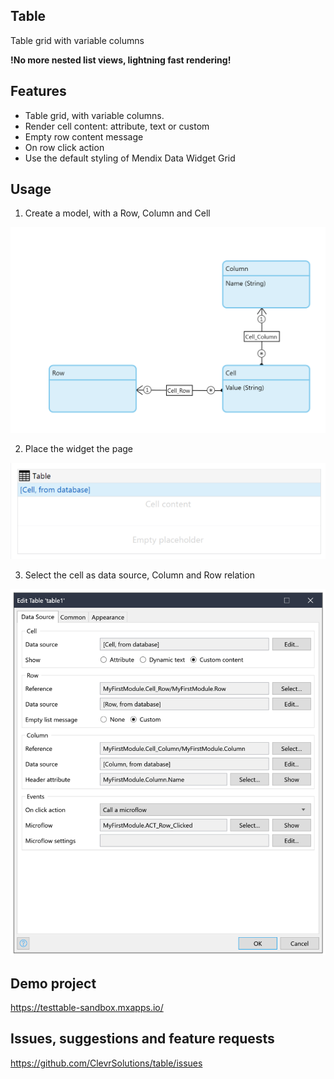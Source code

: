 ## Table
Table grid with variable columns

**!No more nested list views, lightning fast rendering!**

## Features
- Table grid, with variable columns.
- Render cell content: attribute, text or custom
- Empty row content message
- On row click action
- Use the default styling of Mendix Data Widget Grid

## Usage
1. Create a model, with a Row, Column and Cell

![Domain model](assets/model.png)

2. Place the widget the page

![Domain model](assets/widget.png)

3. Select the cell as data source, Column and Row relation

![Domain model](assets/properties.png)


## Demo project
https://testtable-sandbox.mxapps.io/

## Issues, suggestions and feature requests
https://github.com/ClevrSolutions/table/issues

